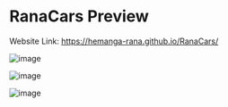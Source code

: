 # RanaCars Preview

Website Link: https://hemanga-rana.github.io/RanaCars/

![image](https://github.com/Hemanga-Rana/RanaCars/assets/95037269/27046fab-8d1d-4871-99bb-e01e02fd54fe)

![image](https://github.com/Hemanga-Rana/RanaCars/assets/95037269/e537c405-0a85-41d9-9703-dde0282236c2)

![image](https://github.com/Hemanga-Rana/RanaCars/assets/95037269/ddab96b9-e6c7-40fc-a30c-5ad1f12e9120)
